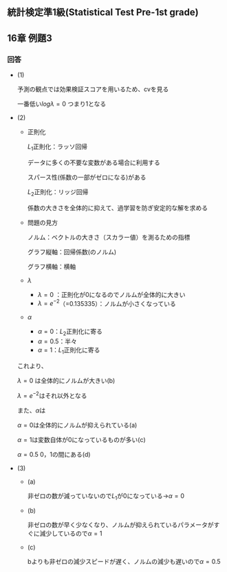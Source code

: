 ## 統計検定準1級(Statistical Test Pre-1st grade)
## 16章 例題3
### 回答
- (1)
    
    予測の観点では効果検証スコアを用いるため、cvを見る
    
    一番低い$log \lambda = 0$ つまり1となる
    
- (2)
    - 正則化
        
        $L_1$正則化：ラッソ回帰
        
        データに多くの不要な変数がある場合に利用する
        
        スパース性(係数の一部がゼロになる)がある
        
        $L_2$正則化：リッジ回帰
        
        係数の大きさを全体的に抑えて、過学習を防ぎ安定的な解を求める
        
    - 問題の見方
        
        ノルム：ベクトルの大きさ（スカラー値）を測るための指標
        
        グラフ縦軸：回帰係数(のノルム)
        
        グラフ横軸：横軸
        
    - $\lambda$
        - $\lambda = 0$ ：正則化が0になるのでノルムが全体的に大きい
        - $\lambda = e^{-2}$（=0.135335）：ノルムが小さくなっている
    - $\alpha$
        - $\alpha = 0$：$L_2$正則化に寄る
        - $\alpha = 0.5$：半々
        - $\alpha = 1$：$L_1$正則化に寄る
    
    これより、
    
    $\lambda = 0$ は全体的にノルムが大きい(b)
    
    $\lambda = e^{-2}$はそれ以外となる
    
    また、$\alpha$は
    
    $\alpha = 0$は全体的にノルムが抑えられている(a)
    
    $\alpha =1$は変数自体が0になっているものが多い(c)
    
    $\alpha = 0.5$ 0，1の間にある(d)
    
- (3)
    - (a)
        
        非ゼロの数が減っていないので$L_1$が0になっている→$\alpha = 0$
        
    - (b)
        
        非ゼロの数が早く少なくなり、ノルムが抑えられているパラメータがすぐに減少しているので$\alpha = 1$
        
    - (c)
        
        bよりも非ゼロの減少スピードが遅く、ノルムの減少も遅いので$\alpha = 0.5$